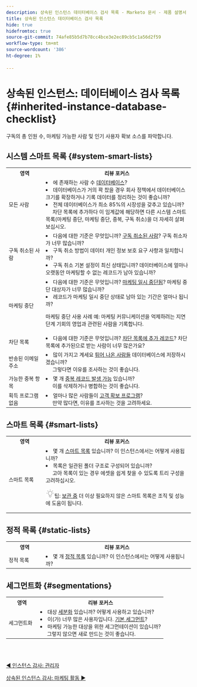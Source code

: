 ```yaml
---
description: 상속된 인스턴스 데이터베이스 검사 목록 - Marketo 문서 - 제품 설명서
title: 상속된 인스턴스 데이터베이스 검사 목록
hide: true
hidefromtoc: true
source-git-commit: 74afe85b5d7b78cc4bce3e2ec89cb5c1a56d2f59
workflow-type: tm+mt
source-wordcount: '386'
ht-degree: 1%

---
```


# 상속된 인스턴스: 데이터베이스 검사 목록 {#inherited-instance-database-checklist}

구독의 총 인원 수, 마케팅 가능한 사람 및 인기 사용자 확보 소스를 파악합니다.

## 시스템 스마트 목록 {#system-smart-lists}

<table style="table-layout:auto"> 
 <tbody> 
  <tr> 
   <th style="width:20%">영역</th> 
   <th>리뷰 포커스</th>
  </tr> 
  <tr> 
   <td>모든 사람</td> 
   <td><li>에 존재하는 사람 수 <a href="/help/marketo/product-docs/core-marketo-concepts/smart-lists-and-static-lists/managing-people-in-smart-lists/database-dashboard.md" target="_blank">데이터베이스</a>?</li>
<li>데이터베이스가 거의 꽉 찼을 경우 회사 정책에서 데이터베이스 크기를 확장하거나 기록 데이터를 정리하는 것이 좋습니까?</li>
<li>전체 데이터베이스가 최소 85%의 시장성을 갖추고 있습니까? 
<br/>     차단 목록에 추가하다 이 임계값에 해당하면 다른 시스템 스마트 목록(마케팅 중단, 마케팅 중단, 중복, 구독 취소)을 더 자세히 살펴보십시오.</li></td>
  </tr>
  <tr> 
   <td>구독 취소된 사람</td> 
   <td><li>다음에 대한 기준은 무엇입니까? <a href="/help/marketo/product-docs/email-marketing/deliverability/understanding-unsubscribe.md#marketing-suspended" target="_blank">구독 취소된 사람</a>? 구독 취소자가 너무 많습니까?</li>
<li>구독 취소 방법이 데이터 개인 정보 보호 요구 사항과 일치합니까?</li>
<li>구독 취소 기본 설정이 최신 상태입니까? 데이터베이스에 얼마나 오랫동안 마케팅할 수 없는 레코드가 남아 있습니까?</li></td>
  </tr>
  <tr> 
   <td>마케팅 중단</td> 
   <td><li>다음에 대한 기준은 무엇입니까? <a href="/help/marketo/product-docs/email-marketing/deliverability/durable-unsubscribe.md#marketing-suspended" target="_blank">마케팅 일시 중단됨</a>? 마케팅 중단 대상자가 너무 많습니까?</li>
<li>레코드가 마케팅 일시 중단 상태로 남아 있는 기간은 얼마나 됩니까?</li>
<p>마케팅 중단 사용 사례 예: 마케팅 커뮤니케이션을 억제하려는 지연 단계 기회의 영업과 관련된 사람을 기록합니다.</td>
  </tr>
   <tr> 
   <td>차단 목록</td> 
   <td><li>다음에 대한 기준은 무엇입니까? <a href="/help/marketo/product-docs/core-marketo-concepts/smart-lists-and-static-lists/managing-people-in-smart-lists/add-person-to-blocklist.md" target="_blank">차단 목록에 추가 레코드</a>? 차단 목록에 추가된으로 받는 사람이 너무 많은가요?</li></td>
  </tr>
  <tr> 
   <td>반송된 이메일 주소</td> 
   <td><li>많이 가지고 계세요 <a href="/help/marketo/product-docs/email-marketing/deliverability/hard-and-soft-bounces-in-email.md" target="_blank">튀어 나온 사람들</a> 데이터베이스에 저장하시겠습니까?
   <br/>     그렇다면 이유를 조사하는 것이 좋습니다.</li></td></li></td>
  </tr>
  <tr> 
   <td>가능한 중복 항목</td> 
   <td><li>몇 개 <a href="/help/marketo/product-docs/core-marketo-concepts/smart-lists-and-static-lists/managing-people-in-smart-lists/find-and-merge-duplicate-people.md" target="_blank">중복 레코드 발생 가능</a> 있습니까?
   <br/>     이를 삭제하거나 병합하는 것이 좋습니다.</li></td>
  </tr>
   <tr> 
   <td>획득 프로그램 없음</td> 
   <td><li>얼마나 많은 사람들이 <a href="/help/marketo/product-docs/core-marketo-concepts/programs/creating-programs/understanding-program-membership.md#acquisition-program" target="_blank">고객 확보 프로그램</a>?
   <br/>     만약 많다면, 이유를 조사하는 것을 고려하세요.</li></td>
  </tr>
 </tbody> 
</table>

## 스마트 목록 {#smart-lists}

<table style="table-layout:auto"> 
 <tbody> 
  <tr> 
   <th style="width:20%">영역</th> 
   <th>리뷰 포커스</th>
  </tr> 
  <tr> 
   <td>스마트 목록</td> 
   <td><li>몇 개 <a href="/help/marketo/product-docs/core-marketo-concepts/smart-lists-and-static-lists/understanding-smart-lists.md" target="_blank">스마트 목록</a> 있습니까? 이 인스턴스에서는 어떻게 사용됩니까?</li>
<li>목록은 일관된 폴더 구조로 구성되어 있습니까? 
<br/>     고아 목록이 있는 경우 에셋을 쉽게 찾을 수 있도록 트리 구성을 고려하십시오.</li>
<p><img src="assets/tip-icon.png" alt="팁 아이콘">팁: <a href="/help/marketo/product-docs/core-marketo-concepts/miscellaneous/understanding-folders.md#archive-a-folder" target="_blank">보관 중</a> 더 이상 필요하지 않은 스마트 목록은 조직 및 성능에 도움이 됩니다.</td>
  </tr>
 </tbody> 
</table>

## 정적 목록 {#static-lists}

<table style="table-layout:auto"> 
 <tbody> 
  <tr> 
   <th style="width:20%">영역</th> 
   <th>리뷰 포커스</th>
  </tr> 
  <tr> 
   <td>정적 목록</td> 
   <td><li>몇 개 <a href="/help/marketo/product-docs/core-marketo-concepts/smart-lists-and-static-lists/static-lists/understanding-static-lists.md" target="_blank">정적 목록</a> 있습니까? 이 인스턴스에서는 어떻게 사용됩니까?</li></td>
  </tr>
 </tbody> 
</table>

## 세그먼트화 {#segmentations}

<table style="table-layout:auto"> 
 <tbody> 
  <tr> 
   <th style="width:20%">영역</th> 
   <th>리뷰 포커스</th>
  </tr> 
  <tr> 
   <td>세그먼트화</td> 
   <td><li>대상 <a href="/help/marketo/product-docs/personalization/segmentation-and-snippets/segmentation/create-a-segmentation.md" target="_blank">세분화</a> 있습니까? 어떻게 사용하고 있습니까?</li>
<li>이(가) 너무 많은 사용자입니다. <a href="/help/marketo/product-docs/personalization/segmentation-and-snippets/segmentation/segmentation-order-priority.md" target="_blank">기본 세그먼트</a>?</li>
<li>마케팅 가능한 대상을 위한 세그먼테이션이 있습니까? 
<br/>     그렇지 않으면 새로 만드는 것이 좋습니다.</li></td>
  </tr>
 </tbody> 
</table>

<br> 

[◄ 인스턴스 감사: 관리자](/help/marketo/getting-started/inheriting-a-marketo-instance/admin-section-checklist.md)

[상속된 인스턴스 감사: 마케팅 활동 ►](/help/marketo/getting-started/inheriting-a-marketo-instance/marketing-activities-checklist.md)
